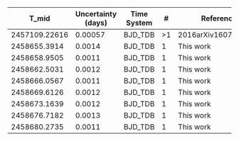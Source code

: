 |T_mid|Uncertainty (days)           |Time System|#                                            |Reference                           |
|-----|-----------------------------|-----------|---------------------------------------------|------------------------------------|
|2457109.22616|0.00057                      |BJD_TDB    |>1                                           |2016arXiv160700322B                 |
|2458655.3914|0.0014                       |BJD_TDB    |1                                            |This work                           |
|2458658.9505|0.0011                       |BJD_TDB    |1                                            |This work                           |
|2458662.5031|0.0012                       |BJD_TDB    |1                                            |This work                           |
|2458666.0567|0.0011                       |BJD_TDB    |1                                            |This work                           |
|2458669.6126|0.0012                       |BJD_TDB    |1                                            |This work                           |
|2458673.1639|0.0012                       |BJD_TDB    |1                                            |This work                           |
|2458676.7182|0.0013                       |BJD_TDB    |1                                            |This work                           |
|2458680.2735|0.0011                       |BJD_TDB    |1                                            |This work                           |
